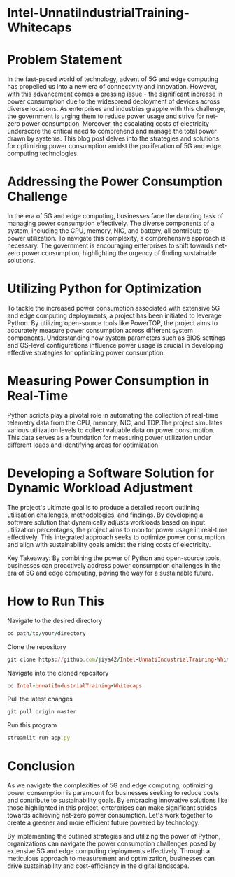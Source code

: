 # Intel-UnnatiIndustrialTraining-Whitecaps
# Problem Statement
In the fast-paced world of technology, advent of 5G and edge computing has propelled us into a new era of connectivity and innovation. However, with this advancement comes a pressing issue - the significant increase in power consumption due to the widespread deployment of devices across diverse locations. As enterprises and industries grapple with this challenge, the government is urging them to reduce power usage and strive for net-zero power consumption. Moreover, the escalating costs of electricity underscore the critical need to comprehend and manage the total power drawn by systems. This blog post delves into the strategies and solutions for optimizing power consumption amidst the proliferation of 5G and edge computing technologies.

# Addressing the Power Consumption Challenge

In the era of 5G and edge computing, businesses face the daunting task of managing power consumption effectively. The diverse components of a system, including the CPU, memory, NIC, and battery, all contribute to power utilization. To navigate this complexity, a comprehensive approach is necessary. The government is encouraging enterprises to shift towards net-zero power consumption, highlighting the urgency of finding sustainable solutions.

# Utilizing Python for Optimization

To tackle the increased power consumption associated with extensive 5G and edge computing deployments, a project has been initiated to leverage Python. By utilizing open-source tools like PowerTOP, the project aims to accurately measure power consumption across different system components. Understanding how system parameters such as BIOS settings and OS-level configurations influence power usage is crucial in developing effective strategies for optimizing power consumption.

# Measuring Power Consumption in Real-Time

Python scripts play a pivotal role in automating the collection of real-time telemetry data from the CPU, memory, NIC, and TDP.The project simulates various utilization levels to collect valuable data on power consumption. This data serves as a foundation for measuring power utilization under different loads and identifying areas for optimization.

# Developing a Software Solution for Dynamic Workload Adjustment

The project's ultimate goal is to produce a detailed report outlining utilisation challenges, methodologies, and findings. By developing a software solution that dynamically adjusts workloads based on input utilization percentages, the project aims to monitor power usage in real-time effectively. This integrated approach seeks to optimize power consumption and align with sustainability goals amidst the rising costs of electricity.

Key Takeaway:
By combining the power of Python and open-source tools, businesses can proactively address power consumption challenges in the era of 5G and edge computing, paving the way for a sustainable future.

# How to Run This 
Navigate to the desired directory
```ruby
cd path/to/your/directory
```

Clone the repository
```ruby
git clone https://github.com/jiya42/Intel-UnnatiIndustrialTraining-Whitecaps.git
```

Navigate into the cloned repository
```ruby
cd Intel-UnnatiIndustrialTraining-Whitecaps

```

Pull the latest changes
```ruby
git pull origin master
```

Run this program
```ruby
streamlit run app.py
```
# Conclusion

As we navigate the complexities of 5G and edge computing, optimizing power consumption is paramount for businesses seeking to reduce costs and contribute to sustainability goals. By embracing innovative solutions like those highlighted in this project, enterprises can make significant strides towards achieving net-zero power consumption. Let's work together to create a greener and more efficient future powered by technology.

By implementing the outlined strategies and utilizing the power of Python, organizations can navigate the power consumption challenges posed by extensive 5G and edge computing deployments effectively. Through a meticulous approach to measurement and optimization, businesses can drive sustainability and cost-efficiency in the digital landscape.
